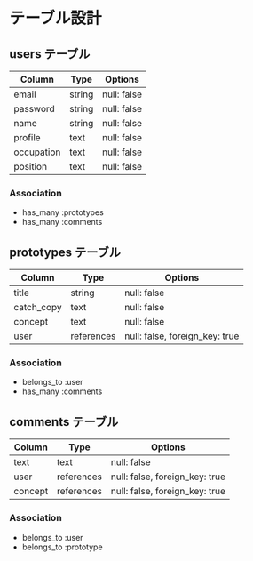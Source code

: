 # テーブル設計

## users テーブル

| Column     | Type   | Options     |
| ---------- | ------ | ----------- |
| email      | string | null: false |
| password   | string | null: false |
| name       | string | null: false |
| profile    | text   | null: false |
| occupation | text   | null: false |
| position   | text   | null: false |

### Association

- has_many :prototypes
- has_many :comments

## prototypes テーブル

| Column    | Type      | Options                        |
| --------- | --------- | ------------------------------ |
| title     | string    | null: false                    |
| catch_copy| text      | null: false                    |
| concept   | text      | null: false                    |
| user      | references| null: false, foreign_key: true |

### Association

- belongs_to :user
- has_many :comments

## comments テーブル

| Column    | Type      | Options                        |
| --------- | --------- | ------------------------------ |
| text      | text      | null: false                    |
| user      | references| null: false, foreign_key: true |
| concept   | references| null: false, foreign_key: true |

### Association

- belongs_to :user
- belongs_to :prototype

